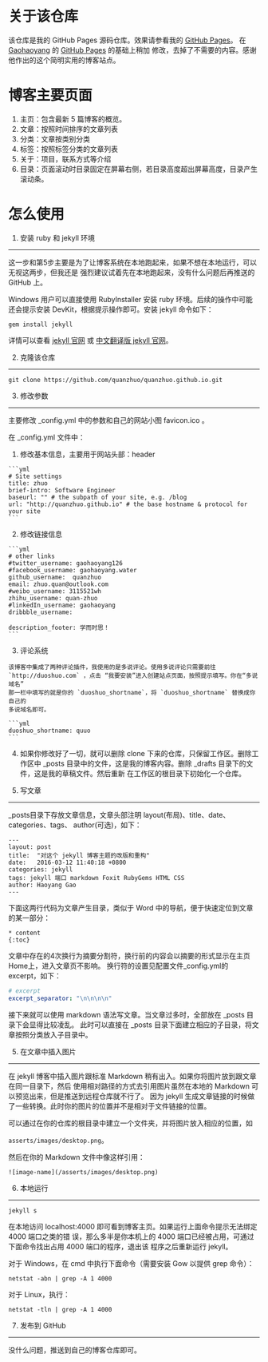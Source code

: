 关于该仓库
=========
该仓库是我的 GitHub Pages 源码仓库。效果请参看我的 [GitHub Pages](https://quanzhuo.github.io/)。
在 [Gaohaoyang](https://github.com/Gaohaoyang)
的 [GitHub Pages](https://github.com/Gaohaoyang/gaohaoyang.github.io) 的基础上稍加
修改，去掉了不需要的内容。感谢他作出的这个简明实用的博客站点。

博客主要页面
==========
1. 主页：包含最新 5 篇博客的概览。
2. 文章：按照时间排序的文章列表
3. 分类：文章按类别分类
4. 标签：按照标签分类的文章列表
5. 关于：项目，联系方式等介绍
6. 目录：页面滚动时目录固定在屏幕右侧，若目录高度超出屏幕高度，目录产生滚动条。

怎么使用
=======

1. 安装 ruby 和 jekyll 环境
--------------------------
    
这一步和第5步主要是为了让博客系统在本地跑起来，如果不想在本地运行，可以无视这两步，但我还是
强烈建议试着先在本地跑起来，没有什么问题后再推送的 GitHub 上。
    
Windows 用户可以直接使用 RubyInstaller 安装 ruby 环境。后续的操作中可能还会提示安装 
DevKit，根据提示操作即可。安装 jekyll 命令如下：

    gem install jekyll

详情可以查看 [jekyll 官网](https://jekyllrb.com/) 或 
[中文翻译版 jekyll 官网](http://jekyllcn.com/)。 
    
2. 克隆该仓库
------------

    git clone https://github.com/quanzhuo/quanzhuo.github.io.git
        
3. 修改参数
----------
主要修改 _config.yml 中的参数和自己的网站小图 favicon.ico 。

在 _config.yml 文件中：

  1. 修改基本信息，主要用于网站头部：header

    ```yml
    # Site settings
    title: zhuo
    brief-intro: Software Engineer
    baseurl: "" # the subpath of your site, e.g. /blog
    url: "http://quanzhuo.github.io" # the base hostname & protocol for your site
    ```
    
  2. 修改链接信息

    ```yml
    # other links
    #twitter_username: gaohaoyang126
    #facebook_username: gaohaoyang.water
    github_username:  quanzhuo
    email: zhuo.quan@outlook.com
    #weibo_username: 3115521wh
    zhihu_username: quan-zhuo
    #linkedIn_username: gaohaoyang
    dribbble_username:

    description_footer: 学而时思！
    ```

  3. 评论系统

    该博客中集成了两种评论插件，我使用的是多说评论。使用多说评论只需要前往 
    `http://duoshuo.com` ，点击 “我要安装”进入创建站点页面，按照提示填写。你在“多说域名”
    那一栏中填写的就是你的 `duoshuo_shortname`，将 `duoshuo_shortname` 替换成你自己的
    多说域名即可。

    ```yml
    duoshuo_shortname: quuo
    ```   

  4. 如果你修改好了一切，就可以删除 clone 下来的仓库，只保留工作区。删除工作区中 _posts
     目录中的文件，这是我的博客内容。删除 _drafts 目录下的文件，这是我的草稿文件。然后重新
     在工作区的根目录下初始化一个仓库。


     
4. 写文章
---------
_posts目录下存放文章信息，文章头部注明 layout(布局)、title、date、categories、tags、
author(可选)，如下：

    ---
    layout: post
    title:  "对这个 jekyll 博客主题的改版和重构"
    date:   2016-03-12 11:40:18 +0800
    categories: jekyll
    tags: jekyll 端口 markdown Foxit RubyGems HTML CSS
    author: Haoyang Gao
    ---
    
下面这两行代码为文章产生目录，类似于 Word 中的导航，便于快速定位到文章的某一部分：

    * content
    {:toc}
    
文章中存在的4次换行为摘要分割符，换行前的内容会以摘要的形式显示在主页Home上，进入文章页不影响。
换行符的设置见配置文件_config.yml的 excerpt，如下：

```yml
# excerpt
excerpt_separator: "\n\n\n\n"
```

接下来就可以使用 markdown 语法写文章。当文章过多时，全部放在 _posts 目录下会显得比较凌乱。
此时可以直接在 _posts 目录下面建立相应的子目录，将文章按照分类放入子目录中。

5. 在文章中插入图片
----------
在 jekyll 博客中插入图片跟标准 Markdown 稍有出入。如果你将图片放到跟文章在同一目录下，然后
使用相对路径的方式去引用图片虽然在本地的 Markdown 可以预览出来，但是推送到远程仓库就不行了。
因为 jekyll 生成文章链接的时候做了一些转换。此时你的图片的位置并不是相对于文件链接的位置。

可以通过在你的仓库的根目录中建立一个文件夹，并将图片放入相应的位置，如 

`asserts/images/desktop.png`。

然后在你的 Markdown 文件中像这样引用：

`![image-name](/asserts/images/desktop.png)`

6. 本地运行
----------
    
    jekyll s
    
在本地访问 localhost:4000 即可看到博客主页。如果运行上面命令提示无法绑定 4000 端口之类的错
误，那么多半是你本机上的 4000 端口已经被占用，可通过下面命令找出占用 4000 端口的程序，退出该
程序之后重新运行 jekyll。

对于 Windows，在 cmd 中执行下面命令（需要安装 Gow 以提供 grep 命令）：

    netstat -abn | grep -A 1 4000 

对于 Linux，执行：

    netstat -tln | grep -A 1 4000

7. 发布到 GitHub
----------------
没什么问题，推送到自己的博客仓库即可。
